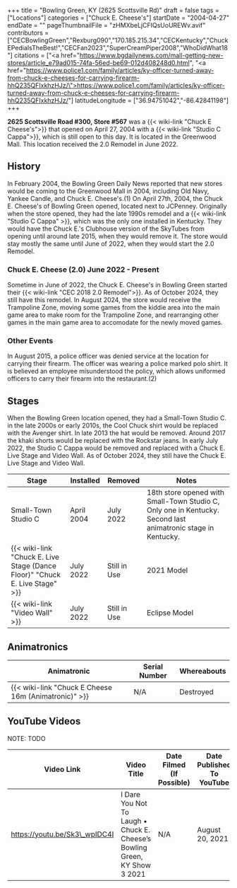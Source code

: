 +++
title = "Bowling Green, KY (2625 Scottsville Rd)"
draft = false
tags = ["Locations"]
categories = ["Chuck E. Cheese's"]
startDate = "2004-04-27"
endDate = ""
pageThumbnailFile = "zHMXbeLjCFIQsUoUREWv.avif"
contributors = ["CECBowlingGreen","Rexburg090","170.185.215.34","CECKentucky","ChuckEPediaIsTheBest!","CECFan2023","SuperCreamPiper2008","WhoDidWhat18"]
citations = ["<a href=\"https://www.bgdailynews.com/mall-getting-new-stores/article_e79ad015-74fa-56ed-be69-012d408248d0.html</a>", "<a href=\"https://www.police1.com/family/articles/ky-officer-turned-away-from-chuck-e-cheeses-for-carrying-firearm-hhQ235QFIxkhzHJz/\">https://www.police1.com/family/articles/ky-officer-turned-away-from-chuck-e-cheeses-for-carrying-firearm-hhQ235QFIxkhzHJz/</a>"]
latitudeLongitude = ["36.94751042","-86.42841198"]
+++

**2625 Scottsville Road #300, Store #567** was a {{< wiki-link "Chuck E Cheese's">}} that opened on April 27, 2004 with a {{< wiki-link "Studio C Cappa">}}, which is still open to this day. It is located in the Greenwood Mall. This location received the 2.0 Remodel in June 2022.

## History

In February 2004, the Bowling Green Daily News reported that new stores would be coming to the Greenwood Mall in 2004, including Old Navy, Yankee Candle, and Chuck E. Cheese's.(1) On April 27th, 2004, the Chuck E. Cheese's of Bowling Green opened, located next to JCPenney. Originally when the store opened, they had the late 1990s remodel and a {{< wiki-link "Studio C Cappa" >}}, which was the only one installed in Kentucky. They would have the Chuck E.'s Clubhouse version of the SkyTubes from opening until around late 2015, when they would remove it. The store would stay mostly the same until June of 2022, when they would start the 2.0 Remodel.

### Chuck E. Cheese (2.0) June 2022 - Present

Sometime in June of 2022, the Chuck E. Cheese's in Bowling Green started their {{< wiki-link "CEC 2018 2.0 Remodel">}}. As of October 2024, they still have this remodel. In August 2024, the store would receive the Trampoline Zone, moving some games from the kiddie area into the main game area to make room for the Trampoline Zone, and rearranging other games in the main game area to accomodate for the newly moved games.

### Other Events

In August 2015, a police officer was denied service at the location for carrying their firearm. The officer was wearing a police marked polo shirt. It is believed an employee misunderstood the policy, which allows uniformed officers to carry their firearm into the restaurant.(2)

## Stages

When the Bowling Green location opened, they had a Small-Town Studio C. in the late 2000s or early 2010s, the Cool Chuck shirt would be replaced with the Avenger shirt. In late 2013 the hat would be removed. Around 2017 the khaki shorts would be replaced with the Rockstar jeans. In early July 2022, the Studio C Cappa would be removed and replaced with a Chuck E. Live Stage and Video Wall. As of October 2024, they still have the Chuck E. Live Stage and Video Wall.

| Stage                                                                             | Installed  | Removed      | Notes                                                                                                        |
|-----------------------------------------------------------------------------------|------------|--------------|--------------------------------------------------------------------------------------------------------------|
| Small-Town Studio C                                                               | April 2004 | July 2022    | 18th store opened with Small-Town Studio C, Only one in Kentucky. Second last animatronic stage in Kentucky. |
| {{< wiki-link "Chuck E. Live Stage (Dance Floor)" "Chuck E. Live Stage" >}} | July 2022  | Still in Use | 2021 Model                                                                                                   |
| {{< wiki-link "Video Wall" >}}                                              | July 2022  | Still in Use | Eclipse Model                                                                                                |

## Animatronics

| Animatronic                                                | Serial Number | Whereabouts |
|------------------------------------------------------------|---------------|-------------|
| {{< wiki-link "Chuck E Cheese 16m (Animatronic)" >}} | N/A           | Destroyed   |

## YouTube Videos

NOTE: TODO

| Video Link                    | Video Title                                                               | Date Filmed (If Possible) | Date Published To YouTube | Original Poster |
|-------------------------------|---------------------------------------------------------------------------|---------------------------|---------------------------|-----------------|
| https://youtu.be/Sk3\_wpIDC4I | I Dare You Not To Laugh • Chuck E. Cheese’s Bowling Green, KY Show 3 2021 | N/A                       | August 20, 2021           | Chatty Chuck E! |
